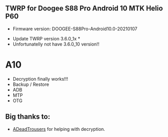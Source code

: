 TWRP for Doogee S88 Pro Android 10 MTK Helio P60
------------------------------------------------
- Firmware version: DOOGEE-S88Pro-Android10.0-20210107
* Update TWRP version 3.6.0_1x *
* Unfortunatelly not have 3.6.0_10 version!!

A10
================================================ 
- Decryption finally works!!!
- Backup / Restore
- ADB
- MTP
- OTG
## Big thanks to:
- [ADeadTrousers](https://github.com/ADeadTrousers) for helping with decryption.
